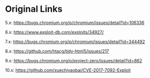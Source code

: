 # Original Links

5.x: https://bugs.chromium.org/p/chromium/issues/detail?id=106336

6.x: https://www.exploit-db.com/exploits/34927/

7.x: https://bugs.chromium.org/p/chromium/issues/detail?id=344492

8.x: https://github.com/htacg/tidy-html5/issues/217

9.x: https://bugs.chromium.org/p/project-zero/issues/detail?id=862

10.x: https://github.com/xuechiyaobai/CVE-2017-7092-Exploit
